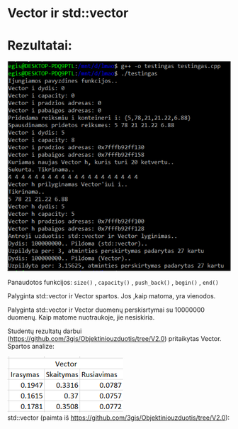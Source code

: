 # Vector ir std::vector

# Rezultatai:
 ![](testingas.png)  
 
 Panaudotos funkcijos: `size()` , `capacity()` , `push_back()` , `begin()` , `end()`  
 
 Palyginta std::vector ir Vector spartos. Jos ,kaip matoma, yra vienodos.  
 
 Palyginta std::vector ir Vector duomenų perskisrtymai su 10000000 duomenų. Kaip matome nuotraukoje, jie nesiskiria.
 
 Studentų rezultatų darbui (https://github.com/3gis/Objektiniouzduotis/tree/V2.0) pritaikytas Vector. Spartos analize:
 
 ![](Vectortestingas.png)  
 std::vector (paimta iš https://github.com/3gis/Objektiniouzduotis/tree/V2.0):  
 
 
 
 
